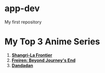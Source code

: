 # app-dev
My first repository

# My Top 3 Anime Series
1. [**Shangri-La Frontier**](https://www.youtube.com/watch?v=J_ZIgc9BGiE&list=PLwLSw1_eDZl1k3PpCugshhYpSQVWUAaib)
2. [**Freiren: Beyond Journey's End**](https://www.youtube.com/watch?v=IEJHyhwnm8k&list=PLwLSw1_eDZl10YPPR7qDsVf10wZfYnIMK)
4. [**Dandadan**](https://www.youtube.com/watch?v=D7Ra2B2Sl10&list=PLwLSw1_eDZl2OF_CmbcBOUk_216rwS1wD)
